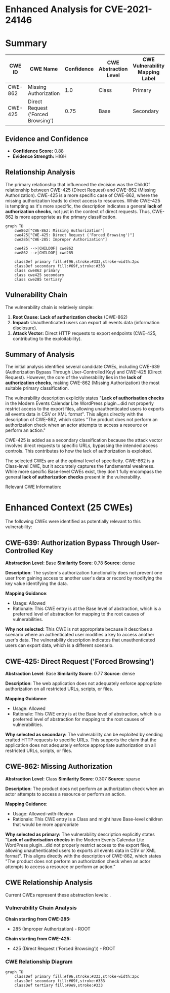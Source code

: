 # Enhanced Analysis for CVE-2021-24146

# Summary
| CWE ID | CWE Name | Confidence | CWE Abstraction Level | CWE Vulnerability Mapping Label | CWE-Vulnerability Mapping Notes |
|---|---|---|---|---|---|
| CWE-862 | Missing Authorization | 1.0 | Class | Primary | Allowed-with-Review |
| CWE-425 | Direct Request ('Forced Browsing') | 0.75 | Base | Secondary | Allowed |

## Evidence and Confidence

*   **Confidence Score:** 0.88
*   **Evidence Strength:** HIGH

## Relationship Analysis
The primary relationship that influenced the decision was the ChildOf relationship between CWE-425 (Direct Request) and CWE-862 (Missing Authorization). CWE-425 is a more specific case of CWE-862, where the missing authorization leads to direct access to resources. While CWE-425 is tempting as it's more specific, the description indicates a general **lack of authorization checks**, not just in the context of direct requests. Thus, CWE-862 is more appropriate as the primary classification.

```mermaid
graph TD
    cwe862["CWE-862: Missing Authorization"]
    cwe425["CWE-425: Direct Request ('Forced Browsing')"]
    cwe285["CWE-285: Improper Authorization"]

    cwe425 -->|CHILDOF| cwe862
    cwe862 -->|CHILDOF| cwe285

    classDef primary fill:#f96,stroke:#333,stroke-width:2px
    classDef secondary fill:#69f,stroke:#333
    class cwe862 primary
    class cwe425 secondary
    class cwe285 tertiary
```

## Vulnerability Chain
The vulnerability chain is relatively simple:

1.  **Root Cause:** **Lack of authorization checks** (CWE-862)
2.  **Impact:** Unauthenticated users can export all events data (information disclosure).
3.  **Attack Vector:** Direct HTTP requests to export endpoints (CWE-425, contributing to the exploitability).

## Summary of Analysis
The initial analysis identified several candidate CWEs, including CWE-639 (Authorization Bypass Through User-Controlled Key) and CWE-425 (Direct Request). However, the core of the vulnerability lies in the **lack of authorization checks**, making CWE-862 (Missing Authorization) the most suitable primary classification.

The vulnerability description explicitly states "**Lack of authorisation checks** in the Modern Events Calendar Lite WordPress plugin...did not properly restrict access to the export files, allowing unauthenticated users to exports all events data in CSV or XML format". This aligns directly with the description of CWE-862, which states "The product does not perform an authorization check when an actor attempts to access a resource or perform an action."

CWE-425 is added as a secondary classification because the attack vector involves direct requests to specific URLs, bypassing the intended access controls. This contributes to how the lack of authorization is exploited.

The selected CWEs are at the optimal level of specificity. CWE-862 is a Class-level CWE, but it accurately captures the fundamental weakness. While more specific Base-level CWEs exist, they don't fully encompass the general **lack of authorization checks** present in the vulnerability.

Relevant CWE Information:

# Enhanced Context (25 CWEs)
The following CWEs were identified as potentially relevant to this vulnerability:

## CWE-639: Authorization Bypass Through User-Controlled Key
**Abstraction Level**: Base
**Similarity Score**: 0.78
**Source**: dense

**Description**:
The system's authorization functionality does not prevent one user from gaining access to another user's data or record by modifying the key value identifying the data.

**Mapping Guidance**:
- Usage: Allowed
- Rationale: This CWE entry is at the Base level of abstraction, which is a preferred level of abstraction for mapping to the root causes of vulnerabilities.

**Why not selected:** This CWE is not appropriate because it describes a scenario where an authenticated user modifies a key to access another user's data. The vulnerability description indicates that unauthenticated users can export data, which is a different scenario.

## CWE-425: Direct Request ('Forced Browsing')
**Abstraction Level**: Base
**Similarity Score**: 0.77
**Source**: dense

**Description**:
The web application does not adequately enforce appropriate authorization on all restricted URLs, scripts, or files.

**Mapping Guidance**:
- Usage: Allowed
- Rationale: This CWE entry is at the Base level of abstraction, which is a preferred level of abstraction for mapping to the root causes of vulnerabilities.

**Why selected as secondary:** The vulnerability can be exploited by sending crafted HTTP requests to specific URLs. This supports the claim that the application does not adequately enforce appropriate authorization on all restricted URLs, scripts, or files.

## CWE-862: Missing Authorization
**Abstraction Level**: Class
**Similarity Score**: 0.307
**Source**: sparse

**Description**:
The product does not perform an authorization check when an actor attempts to access a resource or perform an action.

**Mapping Guidance**:
- Usage: Allowed-with-Review
- Rationale: This CWE entry is a Class and might have Base-level children that would be more appropriate

**Why selected as primary:** The vulnerability description explicitly states "**Lack of authorisation checks** in the Modern Events Calendar Lite WordPress plugin...did not properly restrict access to the export files, allowing unauthenticated users to exports all events data in CSV or XML format". This aligns directly with the description of CWE-862, which states "The product does not perform an authorization check when an actor attempts to access a resource or perform an action."


## CWE Relationship Analysis

Current CWEs represent these abstraction levels: .


### Vulnerability Chain Analysis

**Chain starting from CWE-285:**
- 285 (Improper Authorization) - ROOT


**Chain starting from CWE-425:**
- 425 (Direct Request ('Forced Browsing')) - ROOT



### CWE Relationship Diagram

```mermaid
graph TD
    classDef primary fill:#f96,stroke:#333,stroke-width:2px
    classDef secondary fill:#69f,stroke:#333
    classDef tertiary fill:#9e9,stroke:#333
```